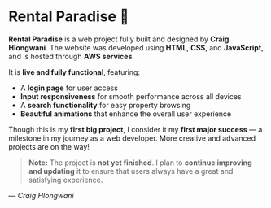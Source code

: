 # Rental Paradise 🌴

**Rental Paradise** is a web project fully built and designed by **Craig Hlongwani**.
The website was developed using **HTML**, **CSS**, and **JavaScript**, and is hosted through **AWS services**.

It is **live and fully functional**, featuring:

* A **login page** for user access
* **Input responsiveness** for smooth performance across all devices
* A **search functionality** for easy property browsing
* **Beautiful animations** that enhance the overall user experience

Though this is my **first big project**, I consider it my **first major success** — a milestone in my journey as a web developer. More creative and advanced projects are on the way!

> **Note:** The project is **not yet finished**. I plan to **continue improving and updating** it to ensure that users always have a great and satisfying experience.

— *Craig Hlongwani*
